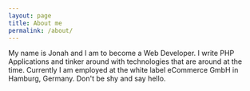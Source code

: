 ```yaml
---
layout: page
title: About me
permalink: /about/
---
```


My name is Jonah and I am to become a Web Developer. I write PHP Applications and tinker around with technologies that
are around at the time. Currently I am employed at the white label eCommerce GmbH in Hamburg, Germany. Don't be shy 
and say hello.
